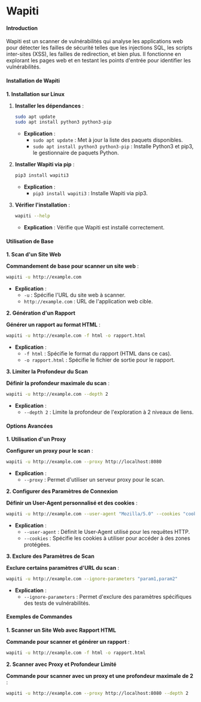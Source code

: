 # Wapiti

#### Introduction

Wapiti est un scanner de vulnérabilités qui analyse les applications web pour détecter les failles de sécurité telles que les injections SQL, les scripts inter-sites (XSS), les failles de redirection, et bien plus. Il fonctionne en explorant les pages web et en testant les points d'entrée pour identifier les vulnérabilités.

#### Installation de Wapiti

**1. Installation sur Linux**

1.  **Installer les dépendances** :

    ```bash
    sudo apt update
    sudo apt install python3 python3-pip
    ```

    * **Explication** :
      * `sudo apt update` : Met à jour la liste des paquets disponibles.
      * `sudo apt install python3 python3-pip` : Installe Python3 et pip3, le gestionnaire de paquets Python.
2.  **Installer Wapiti via pip** :

    ```bash
    pip3 install wapiti3
    ```

    * **Explication** :
      * `pip3 install wapiti3` : Installe Wapiti via pip3.
3.  **Vérifier l'installation** :

    ```bash
    wapiti --help
    ```

    * **Explication** : Vérifie que Wapiti est installé correctement.

#### Utilisation de Base

**1. Scan d'un Site Web**

**Commandement de base pour scanner un site web** :

```bash
wapiti -u http://example.com
```

* **Explication** :
  * `-u` : Spécifie l'URL du site web à scanner.
  * `http://example.com` : URL de l'application web cible.



**2. Génération d'un Rapport**

**Générer un rapport au format HTML** :

```bash
wapiti -u http://example.com -f html -o rapport.html
```

* **Explication** :
  * `-f html` : Spécifie le format du rapport (HTML dans ce cas).
  * `-o rapport.html` : Spécifie le fichier de sortie pour le rapport.



**3. Limiter la Profondeur du Scan**

**Définir la profondeur maximale du scan** :

```bash
wapiti -u http://example.com --depth 2
```

* **Explication** :
  * `--depth 2` : Limite la profondeur de l'exploration à 2 niveaux de liens.



#### Options Avancées

**1. Utilisation d'un Proxy**

**Configurer un proxy pour le scan** :

```bash
wapiti -u http://example.com --proxy http://localhost:8080
```

* **Explication** :
  * `--proxy` : Permet d'utiliser un serveur proxy pour le scan.



**2. Configurer des Paramètres de Connexion**

**Définir un User-Agent personnalisé et des cookies** :

```bash
wapiti -u http://example.com --user-agent "Mozilla/5.0" --cookies "cookie1=value1; cookie2=value2"
```

* **Explication** :
  * `--user-agent` : Définit le User-Agent utilisé pour les requêtes HTTP.
  * `--cookies` : Spécifie les cookies à utiliser pour accéder à des zones protégées.



**3. Exclure des Paramètres de Scan**

**Exclure certains paramètres d'URL du scan** :

```bash
wapiti -u http://example.com --ignore-parameters "param1,param2"
```

* **Explication** :
  * `--ignore-parameters` : Permet d'exclure des paramètres spécifiques des tests de vulnérabilités.



#### Exemples de Commandes

**1. Scanner un Site Web avec Rapport HTML**

**Commande pour scanner et générer un rapport** :

```bash
wapiti -u http://example.com -f html -o rapport.html
```

**2. Scanner avec Proxy et Profondeur Limité**

**Commande pour scanner avec un proxy et une profondeur maximale de 2** :

```bash
wapiti -u http://example.com --proxy http://localhost:8080 --depth 2
```
